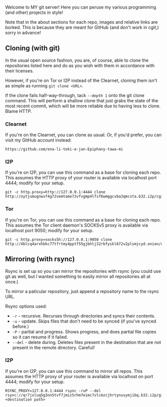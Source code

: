 Welcome to MY git server! Here you can peruse my various programming (and other)
projects in style!

Note that in the about sections for each repo, images and relative links are
borked. This is because they are meant for GitHub (and don't work in cgit,)
sorry in advance!

## Cloning (with git)

In the usual open source fashion, you are, of course, able to clone the
repositories listed here and do as you wish with them in accordance with their
licenses.

However, if you're on Tor or I2P instead of the Clearnet, cloning them isn't as
simple as running `git clone <URL>`.

If the clone fails half-way-through, tack `--depth 1` onto the git clone
command. This will perform a shallow clone that just grabs the state of the most
recent commit, which will be more reliable due to having less to clone. Blame
HTTP.

### Clearnet

If you're on the Clearnet, you can clone as usual. Or, if you'd prefer, you can
visit my GitHub account instead:

```
https://github.com/ona-li-toki-e-jan-Epiphany-tawa-mi
```

### I2P

If you're on I2P, you can use this command as a base for cloning each repo. This
assumes the HTTP proxy of your router is available via localhost port 4444;
modify for your setup.

```
git -c http.proxy=http://127.0.0.1:4444 clone http://oytjumugnwsf4g72vemtamo72vfvgmp4lfsf6wmggcvba3qmcsta.b32.i2p/cgit/<repository>
```

### Tor

If you're on Tor, you can use this command as a base for cloning each repo. This
assumes the Tor client daemon's SOCKSv5 proxy is available via localhost port
9050; modify for your setup.

```
git -c http.proxy=socks5h://127.0.0.1:9050 clone http://4blcq4arxhbkc77tfrtmy4pptf55gjbhlj32rbfyskl672v2plsmjcyd.onion/cgit/<repository>
```

## Mirroring (with rsync)

Rsync is set up so you can mirror the repositories with rsync (you could use git
as well, but I wanted something to easily mirror all repositories all at once.)

To mirror a paticular repository, just append a repository name to the rsync
URL.

Rsync options used:

- `-r` - recursive. Recurses through directories and syncs their contents.
- `-u` - update. Skips files that don't need to be synced (if you've synced before.)
- `-P` - partial and progress. Shows progress, and does partial file copies so it can resume if it failed.
- `--del` - delete during. Deletes files present in the destination that are not present in the remote directory. Careful!

### I2P

If you're on I2P, you can use this command to mirror all repos. This assumes the
HTTP proxy of your router is available via localhost on port 4444; modify for
your setup.

```
RSYNC_PROXY=127.0.0.1:4444 rsync -ruP --del rsync://qr7jxluq5g3nn5tvf7jmiz5rhm7eimc7vlcmzcjhrtynusymjibq.b32.i2p/git/ <destination path>
```
